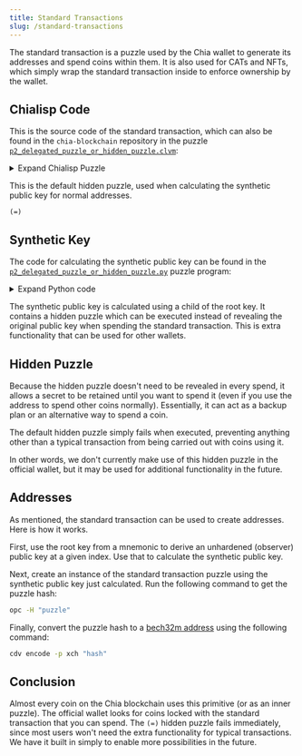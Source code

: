 ```yaml
---
title: Standard Transactions
slug: /standard-transactions
---
```


The standard transaction is a puzzle used by the Chia wallet to generate its addresses and spend coins within them. It is also used for CATs and NFTs, which simply wrap the standard transaction inside to enforce ownership by the wallet.

## Chialisp Code

This is the source code of the standard transaction, which can also be found in the `chia-blockchain` repository in the puzzle [`p2_delegated_puzzle_or_hidden_puzzle.clvm`](https://github.com/Chia-Network/chia-blockchain/blob/fad414132e6950e79e805629427af76bf9ddcbc5/chia/wallet/puzzles/p2_delegated_puzzle_or_hidden_puzzle.clvm):

<details>
  <summary>Expand Chialisp Puzzle</summary>

```chialisp title="p2_delegated_puzzle_or_hidden_puzzle.clvm"
; build a pay-to delegated puzzle or hidden puzzle
; coins can be unlocked by signing a delegated puzzle and its solution
; OR by revealing the hidden puzzle and the underlying original key

; glossary of parameter names:

; hidden_puzzle: a "hidden puzzle" that can be revealed and used as an alternate
;   way to unlock the underlying funds
;
; synthetic_key_offset: a private key cryptographically generated using the hidden
;   puzzle and as inputs `original_public_key`
;
; SYNTHETIC_PUBLIC_KEY: the public key that is the sum of `original_public_key` and the
;   public key corresponding to `synthetic_key_offset`
;
; original_public_key: a public key, where knowledge of the corresponding private key
;   represents ownership of the file
;
; delegated_puzzle: a delegated puzzle, as in "graftroot", which should return the
;   desired conditions.
;
; solution: the solution to the delegated puzzle


(mod
    ; A puzzle should commit to `SYNTHETIC_PUBLIC_KEY`
    ;
    ; The solution should pass in 0 for `original_public_key` if it wants to use
    ; an arbitrary `delegated_puzzle` (and `solution`) signed by the
    ; `SYNTHETIC_PUBLIC_KEY` (whose corresponding private key can be calculated
    ; if you know the private key for `original_public_key`)
    ;
    ; Or you can solve the hidden puzzle by revealing the `original_public_key`,
    ; the hidden puzzle in `delegated_puzzle`, and a solution to the hidden puzzle.

    (SYNTHETIC_PUBLIC_KEY original_public_key delegated_puzzle solution)

    ; "assert" is a macro that wraps repeated instances of "if"
    ; usage: (assert A0 A1 ... An R)
    ; all of A0, A1, ... An must evaluate to non-null, or an exception is raised
    ; return the value of R (if we get that far)

    (defmacro assert items
        (if (r items)
            (list if (f items) (c assert (r items)) (q . (x)))
            (f items)
        )
    )

    (include condition_codes.clvm)

    ;; hash a tree
    ;; This is used to calculate a puzzle hash given a puzzle program.
    (defun sha256tree1
           (TREE)
           (if (l TREE)
               (sha256 2 (sha256tree1 (f TREE)) (sha256tree1 (r TREE)))
               (sha256 1 TREE)
           )
    )

    ; "is_hidden_puzzle_correct" returns true iff the hidden puzzle is correctly encoded

    (defun-inline is_hidden_puzzle_correct (SYNTHETIC_PUBLIC_KEY original_public_key delegated_puzzle)
      (=
          SYNTHETIC_PUBLIC_KEY
          (point_add
              original_public_key
              (pubkey_for_exp (sha256 original_public_key (sha256tree1 delegated_puzzle)))
          )
      )
    )

    ; "possibly_prepend_aggsig" is the main entry point

    (defun-inline possibly_prepend_aggsig (SYNTHETIC_PUBLIC_KEY original_public_key delegated_puzzle conditions)
      (if original_public_key
          (assert
              (is_hidden_puzzle_correct SYNTHETIC_PUBLIC_KEY original_public_key delegated_puzzle)
              conditions
          )
          (c (list AGG_SIG_ME SYNTHETIC_PUBLIC_KEY (sha256tree1 delegated_puzzle)) conditions)
      )
    )

    ; main entry point

    (possibly_prepend_aggsig
        SYNTHETIC_PUBLIC_KEY original_public_key delegated_puzzle
        (a delegated_puzzle solution))
)
```

</details>

This is the default hidden puzzle, used when calculating the synthetic public key for normal addresses.

```chialisp
(=)
```

## Synthetic Key

The code for calculating the synthetic public key can be found in the [`p2_delegated_puzzle_or_hidden_puzzle.py`](https://github.com/Chia-Network/chia-blockchain/blob/67b45c92eaab014c9c77a83b42e14e5f5fa6e28b/chia/wallet/puzzles/p2_delegated_puzzle_or_hidden_puzzle.py#L88) puzzle program:

<details>
  <summary>Expand Python code</summary>

```python title="p2_delegated_puzzle_or_hidden_puzzle.py"
def calculate_synthetic_public_key(public_key: G1Element, hidden_puzzle_hash: bytes32) -> G1Element:
    synthetic_offset: PrivateKey = PrivateKey.from_bytes(
        calculate_synthetic_offset(public_key, hidden_puzzle_hash).to_bytes(32, "big")
    )
    return public_key + synthetic_offset.get_g1()
```

</details>

The synthetic public key is calculated using a child of the root key. It contains a hidden puzzle which can be executed instead of revealing the original public key when spending the standard transaction. This is extra functionality that can be used for other wallets.

## Hidden Puzzle

Because the hidden puzzle doesn't need to be revealed in every spend, it allows a secret to be retained until you want to spend it (even if you use the address to spend other coins normally). Essentially, it can act as a backup plan or an alternative way to spend a coin.

The default hidden puzzle simply fails when executed, preventing anything other than a typical transaction from being carried out with coins using it.

In other words, we don't currently make use of this hidden puzzle in the official wallet, but it may be used for additional functionality in the future.

## Addresses

As mentioned, the standard transaction can be used to create addresses. Here is how it works.

First, use the root key from a mnemonic to derive an unhardened (observer) public key at a given index. Use that to calculate the synthetic public key.

Next, create an instance of the standard transaction puzzle using the synthetic public key just calculated. Run the following command to get the puzzle hash:

```bash
opc -H "puzzle"
```

Finally, convert the puzzle hash to a [bech32m address](/addresses) using the following command:

```bash
cdv encode -p xch "hash"
```

## Conclusion

Almost every coin on the Chia blockchain uses this primitive (or as an inner puzzle). The official wallet looks for coins locked with the standard transaction that you can spend. The `(=)` hidden puzzle fails immediately, since most users won't need the extra functionality for typical transactions. We have it built in simply to enable more possibilities in the future.

